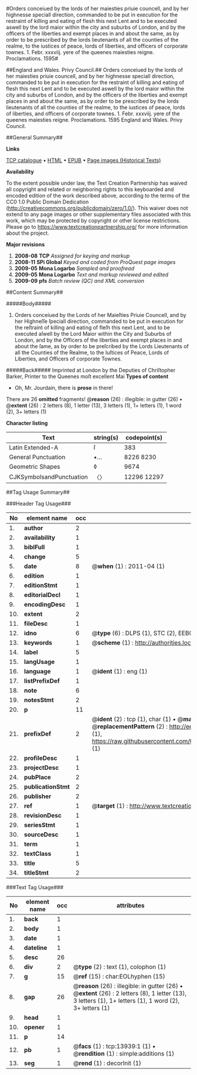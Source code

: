 #Orders conceiued by the lords of her maiesties priuie councell, and by her highnesse speciall direction, commanded to be put in execution for the restraint of killing and eating of flesh this next Lent and to be executed aswell by the lord maior within the city and suburbs of London, and by the officers of the liberties and exempt places in and about the same, as by order to be prescribed by the lords lieutenants of all the counties of the realme, to the iustices of peace, lords of liberties, and officers of corporate townes. 1. Febr. xxxviij. yere of the queenes maiesties reigne. Proclamations. 1595#

##England and Wales. Privy Council.##
Orders conceiued by the lords of her maiesties priuie councell, and by her highnesse speciall direction, commanded to be put in execution for the restraint of killing and eating of flesh this next Lent and to be executed aswell by the lord maior within the city and suburbs of London, and by the officers of the liberties and exempt places in and about the same, as by order to be prescribed by the lords lieutenants of all the counties of the realme, to the iustices of peace, lords of liberties, and officers of corporate townes. 1. Febr. xxxviij. yere of the queenes maiesties reigne.
Proclamations. 1595
England and Wales. Privy Council.

##General Summary##

**Links**

[TCP catalogue](http://www.ota.ox.ac.uk/tcp/)  • 
[HTML](http://tei.it.ox.ac.uk/tcp/Texts-HTML/free/A21/A21916.html)  • 
[EPUB](http://tei.it.ox.ac.uk/tcp/Texts-EPUB/free/A21/A21916.epub) • 
[Page images (Historical Texts)](https://historicaltexts.jisc.ac.uk/eebo-99848823e)

**Availability**

To the extent possible under law, the Text Creation Partnership has waived all copyright and related or neighboring rights to this keyboarded and encoded edition of the work described above, according to the terms of the CC0 1.0 Public Domain Dedication (http://creativecommons.org/publicdomain/zero/1.0/). This waiver does not extend to any page images or other supplementary files associated with this work, which may be protected by copyright or other license restrictions. Please go to https://www.textcreationpartnership.org/ for more information about the project.

**Major revisions**

1. __2008-08__ __TCP__ *Assigned for keying and markup*
1. __2008-11__ __SPi Global__ *Keyed and coded from ProQuest page images*
1. __2009-05__ __Mona Logarbo__ *Sampled and proofread*
1. __2009-05__ __Mona Logarbo__ *Text and markup reviewed and edited*
1. __2009-09__ __pfs__ *Batch review (QC) and XML conversion*

##Content Summary##

#####Body#####

1. Orders conceiued by the Lords of her Maieſties Priuie Councell, and by her Highneſſe ſpeciall direction, commanded to be put in execution for the reſtraint of killing and eating of fleſh this next Lent, and to be executed aſwell by the Lord Maior within the City and Suburbs of London, and by the Officers of the liberties and exempt places in and about the ſame, as by order to be preſcribed by the Lords Lieutenants of all the Counties of the Realme, to the Iuſtices of Peace, Lords of Liberties, and Officers of corporate Townes.

#####Back#####
Imprinted at London by the Deputies of Chriſtopher Barker, Printer to the Queenes moſt excellent Mai
**Types of content**

  * Oh, Mr. Jourdain, there is **prose** in there!

There are 26 **omitted** fragments! 
 @__reason__ (26) : illegible: in gutter (26)  •  @__extent__ (26) : 2 letters (8), 1 letter (13), 3 letters (1), 1+ letters (1), 1 word (2), 3+ letters (1)

**Character listing**


|Text|string(s)|codepoint(s)|
|---|---|---|
|Latin Extended-A|ſ|383|
|General Punctuation|•…|8226 8230|
|Geometric Shapes|◊|9674|
|CJKSymbolsandPunctuation|〈〉|12296 12297|

##Tag Usage Summary##

###Header Tag Usage###

|No|element name|occ|attributes|
|---|---|---|---|
|1.|__author__|2||
|2.|__availability__|1||
|3.|__biblFull__|1||
|4.|__change__|5||
|5.|__date__|8| @__when__ (1) : 2011-04 (1)|
|6.|__edition__|1||
|7.|__editionStmt__|1||
|8.|__editorialDecl__|1||
|9.|__encodingDesc__|1||
|10.|__extent__|2||
|11.|__fileDesc__|1||
|12.|__idno__|6| @__type__ (6) : DLPS (1), STC (2), EEBO-CITATION (1), PROQUEST (1), VID (1)|
|13.|__keywords__|1| @__scheme__ (1) : http://authorities.loc.gov/ (1)|
|14.|__label__|5||
|15.|__langUsage__|1||
|16.|__language__|1| @__ident__ (1) : eng (1)|
|17.|__listPrefixDef__|1||
|18.|__note__|6||
|19.|__notesStmt__|2||
|20.|__p__|11||
|21.|__prefixDef__|2| @__ident__ (2) : tcp (1), char (1)  •  @__matchPattern__ (2) : ([0-9\-]+):([0-9IVX]+) (1), (.+) (1)  •  @__replacementPattern__ (2) : http://eebo.chadwyck.com/downloadtiff?vid=$1&page=$2 (1), https://raw.githubusercontent.com/textcreationpartnership/Texts/master/tcpchars.xml#$1 (1)|
|22.|__profileDesc__|1||
|23.|__projectDesc__|1||
|24.|__pubPlace__|2||
|25.|__publicationStmt__|2||
|26.|__publisher__|2||
|27.|__ref__|1| @__target__ (1) : http://www.textcreationpartnership.org/docs/. (1)|
|28.|__revisionDesc__|1||
|29.|__seriesStmt__|1||
|30.|__sourceDesc__|1||
|31.|__term__|1||
|32.|__textClass__|1||
|33.|__title__|5||
|34.|__titleStmt__|2||


###Text Tag Usage###

|No|element name|occ|attributes|
|---|---|---|---|
|1.|__back__|1||
|2.|__body__|1||
|3.|__date__|1||
|4.|__dateline__|1||
|5.|__desc__|26||
|6.|__div__|2| @__type__ (2) : text (1), colophon (1)|
|7.|__g__|15| @__ref__ (15) : char:EOLhyphen (15)|
|8.|__gap__|26| @__reason__ (26) : illegible: in gutter (26)  •  @__extent__ (26) : 2 letters (8), 1 letter (13), 3 letters (1), 1+ letters (1), 1 word (2), 3+ letters (1)|
|9.|__head__|1||
|10.|__opener__|1||
|11.|__p__|14||
|12.|__pb__|1| @__facs__ (1) : tcp:13939:1 (1)  •  @__rendition__ (1) : simple:additions (1)|
|13.|__seg__|1| @__rend__ (1) : decorInit (1)|
